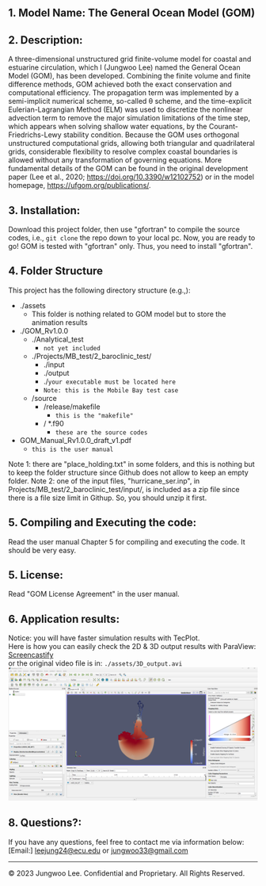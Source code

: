 ## 1. Model Name: The General Ocean Model (GOM)

## 2. Description: 
A three-dimensional unstructured grid finite-volume model for coastal and estuarine circulation, which I (Jungwoo Lee) named the General Ocean Model (GOM), has been developed. Combining the finite volume and finite difference methods, GOM achieved both the exact conservation and computational efficiency. The propagation term was implemented by a semi-implicit numerical scheme, so-called θ scheme, and the time-explicit Eulerian-Lagrangian Method (ELM) was used to discretize the nonlinear advection term to remove the major simulation limitations of the time step, which appears when solving shallow water equations, by the Courant-Friedrichs-Lewy stability condition. Because the GOM uses orthogonal unstructured computational grids, allowing both triangular and quadrilateral grids, considerable flexibility to resolve complex coastal boundaries is allowed without any transformation of governing equations. More fundamental details of the GOM can be found in the original development paper (Lee et al., 2020; https://doi.org/10.3390/w12102752) or in the model homepage, https://ufgom.org/publications/.

## 3. Installation:
Download this project folder, then use "gfortran" to compile the source codes, i.e., `git clone` the repo down to your local pc. Now, you are ready to go!
GOM is tested with "gfortran" only. Thus, you need to install "gfortran". 

## 4. Folder Structure
This project has the following directory structure (e.g.,):
  + ./assets
    + This folder is nothing related to GOM model but to store the animation results
  + ./GOM_Rv1.0.0
    + ./Analytical_test
      + `not yet included`
    + ./Projects/MB_test/2_baroclinic_test/
      + ./input
      + ./output
      + ./`your executable must be located here`
      + `Note: this is the Mobile Bay test case`
    + /source
      + /release/makefile
        + `this is the "makefile"`
      + / *.f90
        + `these are the source codes`
  + GOM_Manual_Rv1.0.0_draft_v1.pdf
    + `this is the user manual`

Note 1: there are "place_holding.txt" in some folders, and this is nothing but to keep the folder structure since Github does not allow to keep an empty folder.
Note 2: one of the input files, "hurricane_ser.inp", in Projects/MB_test/2_baroclinic_test/input/, is included as a zip file since there is a file size limit in Githup. So, you should unzip it first.
        
## 5. Compiling and Executing the code:
Read the user manual Chapter 5 for compiling and executing the code. It should be very easy.

## 5. License:
Read "GOM License Agreement" in the user manual.

## 6. Application results:
Notice: you will have faster simulation results with TecPlot.<br>
Here is how you can easily check the 2D & 3D output results with ParaView: [Screencastify](https://drive.google.com/file/d/1x3sdVGrJh_wmawIfCdjk8IdT4dNxBq2B/view)<br>
or the original video file is in: `./assets/3D_output.avi`<br>
[![A video thumbnail shows the command-line employee management application with a play button overlaying the view.](./assets/3D_output.png)](https://drive.google.com/file/d/1x3sdVGrJh_wmawIfCdjk8IdT4dNxBq2B/view)<br>


## 8. Questions?:
If you have any questions, feel free to contact me via information below:<br>
[Email:] leejung24@ecu.edu or jungwoo33@gmail.com

- - -
© 2023 Jungwoo Lee. Confidential and Proprietary. All Rights Reserved.

